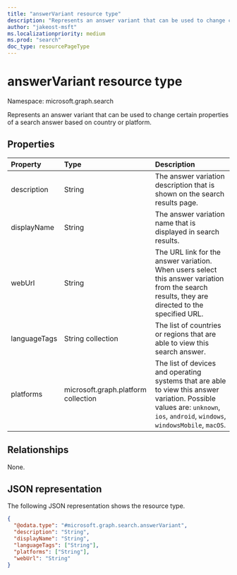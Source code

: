 ```yaml
---
title: "answerVariant resource type"
description: "Represents an answer variant that can be used to change certain properties of a search answer based on country or platform."
author: "jakeost-msft"
ms.localizationpriority: medium
ms.prod: "search"
doc_type: resourcePageType
---
```


# answerVariant resource type

Namespace: microsoft.graph.search

Represents an answer variant that can be used to change certain properties of a search answer based on country or platform.

## Properties

|Property|Type|Description|
|:---|:---|:---|
|description|String|The answer variation description that is shown on the search results page.|
|displayName|String|The answer variation name that is displayed in search results.|
|webUrl|String|The URL link for the answer variation. When users select this answer variation from the search results, they are directed to the specified URL.|
|languageTags|String collection|The list of countries or regions that are able to view this search answer.|
|platforms|microsoft.graph.platform collection|The list of devices and operating systems that are able to view this answer variation. Possible values are: `unknown`, `ios`, `android`, `windows`, `windowsMobile`, `macOS`.|

## Relationships

None.

## JSON representation

The following JSON representation shows the resource type.

<!-- {
  "blockType": "resource",
  "@odata.type": "microsoft.graph.search.answerVariant"
}
-->
``` json
{
  "@odata.type": "#microsoft.graph.search.answerVariant",
  "description": "String",
  "displayName": "String",
  "languageTags": ["String"],
  "platforms": ["String"],
  "webUrl": "String"
}
```
